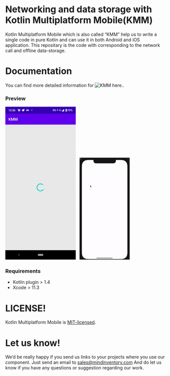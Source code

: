 # Networking and data storage with Kotlin Multiplatform Mobile(KMM)

Kotlin Multiplatform Mobile which is also called “KMM” help us to write a single code in pure Kotlin and can use it in both Android and iOS application.
This repositary is the code with corresponding to the network call and offline data-storage.

# Documentation 

You can find more detailed information for ![KMM here.](https://medium.com/mindful-engineering/getting-started-with-kotlin-multiplatform-part-1-working-with-mobile-platforms-1fd76ce2f055).

### Preview
![image](/media/kotlin-multiplaform-mobile.gif) &nbsp; ![image](/media/kotlin-multiplaform-mobile-iOS.gif)

### Requirements

* Kotlin plugin >  1.4
* Xcode > 11.3

# LICENSE!

Kotlin Multiplatform Mobile is [MIT-licensed](/LICENSE).

# Let us know!
We’d be really happy if you send us links to your projects where you use our component. Just send an email to sales@mindinventory.com And do let us know if you have any questions or suggestion regarding our work.